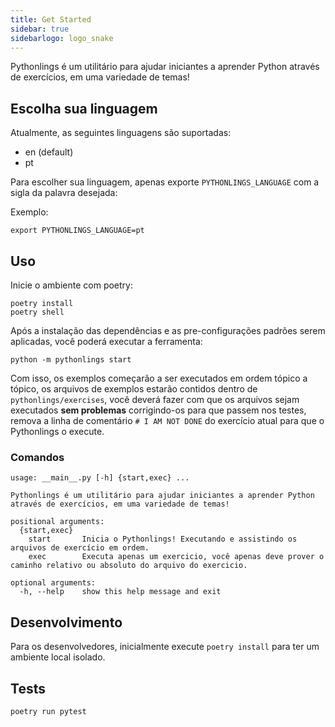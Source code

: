 ```yaml
---
title: Get Started
sidebar: true
sidebarlogo: logo_snake
---
```



Pythonlings é um utilitário para ajudar iniciantes a aprender Python através de exercícios, em uma variedade de temas!

## Escolha sua linguagem

Atualmente, as seguintes linguagens são suportadas:

- en (default)
- pt

Para escolher sua linguagem, apenas exporte `PYTHONLINGS_LANGUAGE` com a sigla da palavra desejada:

Exemplo:


    export PYTHONLINGS_LANGUAGE=pt


## Uso

Inicie o ambiente com poetry:

    poetry install
    poetry shell

Após a instalação das dependências e as pre-configurações padrões serem aplicadas, você poderá executar a ferramenta:

    python -m pythonlings start

Com isso, os exemplos começarão a ser executados em ordem tópico a tópico, os arquivos de exemplos estarão contidos dentro de `pythonlings/exercises`, você deverá fazer com que os arquivos sejam executados **sem problemas** corrigindo-os para que passem nos testes, remova a linha de comentário `# I AM NOT DONE` do exercício atual para que o Pythonlings o execute.

### Comandos

```
usage: __main__.py [-h] {start,exec} ...

Pythonlings é um utilitário para ajudar iniciantes a aprender Python através de exercícios, em uma variedade de temas!

positional arguments:
  {start,exec}
    start       Inicia o Pythonlings! Executando e assistindo os arquivos de exercício em ordem.
    exec        Executa apenas um exercicio, você apenas deve prover o caminho relativo ou absoluto do arquivo do exercicio.

optional arguments:
  -h, --help    show this help message and exit
```

## Desenvolvimento

Para os desenvolvedores, inicialmente execute `poetry install` para ter um ambiente local isolado.

## Tests

    poetry run pytest

